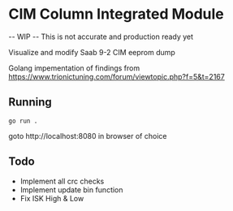 # CIM Column Integrated Module

-- WIP -- This is not accurate and production ready yet

Visualize and modify Saab 9-2 CIM eeprom dump

Golang impementation of findings from https://www.trionictuning.com/forum/viewtopic.php?f=5&t=2167

## Running

    go run .

goto http://localhost:8080 in browser of choice

## Todo

* Implement all crc checks
* Implement update bin function
* Fix ISK High & Low